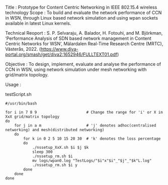 Title               :       Prototype for Content Centric Networking in IEEE 802.15.4 wireless technology
Scope               :       To build and evaluate the network performance of CCN in WSN, through Linux based network simulation and using
                            wpan sockets available in latest Linux kernels. 

Technical Reoport   :       S. P. Selvaraju, A. Balador, H. Fotouhi, and M. Björkman, ‘Performance Analysis of SDN based network 
                            management in Content Centric Networks for WSN’, Mälardalen Real-Time Research Centre (MRTC), Västerås, 2022. (https://www.diva-portal.org/smash/get/diva2:1652946/FULLTEXT01.pdf)

Objective           :       To design, implement, evaluate and analyse the performance of CCN in WSN, using network simulation under 
                            mesh networking with grid/matrix topology.

Usage               :       

testScript.sh

```
#/usr/bin/bash

for i in 7 8 9                      # Change the range for 'i' or X in XxX grid/matrix topology
do
    for j in a m                    # 'j' denotes adhoc(centralised networking) and mesh(distributed networking)
    do
        for k in 0 2 5 10 15 20 30  # 'k' denotes the loss percentage
        do
            ./nssetup_XxX.sh $i $j $k
            sleep 300
            ./nssetup_rm.sh $i
            mv logs/wpan0.log "TestLogs/"$i"x"$i"_"$j"_"$k"L.log"
            ./nssetup_rm.sh $i y
        done
    done
done
```